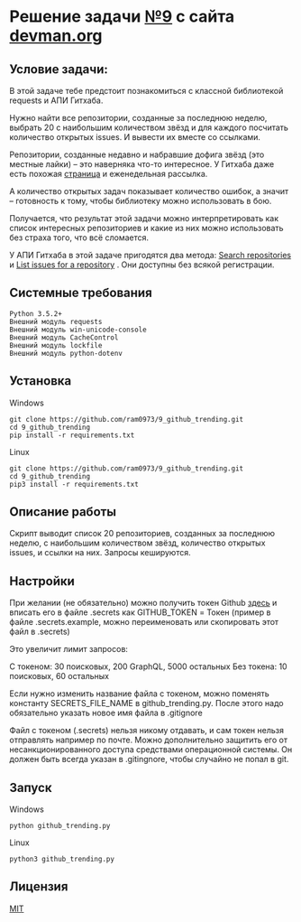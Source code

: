 # Решение задачи [№9](https://devman.org/challenges/9/) с сайта [devman.org](https://devman.org)

## Условие задачи:

В этой задаче тебе предстоит познакомиться с классной библиотекой requests 
и АПИ Гитхаба.

Нужно найти все репозитории, созданные за последнюю неделю, выбрать 20 с 
наибольшим количеством звёзд и для каждого посчитать количество открытых issues. 
И вывести их вместе со ссылками.

Репозитории, созданные недавно и набравшие дофига звёзд (это местные лайки) – 
это наверняка что-то интересное. У Гитхаба даже есть похожая 
[страница](https://github.com/trending) и еженедельная рассылка.

А количество открытых задач показывает количество ошибок, а значит – 
готовность к тому, чтобы библиотеку можно использовать в бою.

Получается, что результат этой задачи можно интерпретировать как список 
интересных репозиториев и какие из них можно использовать без страха того, 
что всё сломается.

У АПИ Гитхаба в этой задаче пригодятся два метода: 
[Search repositories](https://developer.github.com/v3/search/#search-repositories) и 
[List issues for a repository](https://developer.github.com/v3/issues/#list-issues) . 
Они доступны без всякой регистрации.


## Системные требования

```
Python 3.5.2+
Внешний модуль requests
Внешний модуль win-unicode-console
Внешний модуль CacheControl
Внешний модуль lockfile
Внешний модуль python-dotenv
```

## Установка

Windows

```    
git clone https://github.com/ram0973/9_github_trending.git
cd 9_github_trending
pip install -r requirements.txt
```

Linux
```    
git clone https://github.com/ram0973/9_github_trending.git
cd 9_github_trending
pip3 install -r requirements.txt
```
    
    
## Описание работы

Скрипт выводит список 20 репозиториев, созданных за последнюю неделю, 
с наибольшим количеством звёзд, количество открытых issues, и ссылки 
 на них. Запросы кешируются.

## Настройки

При желании (не обязательно) можно получить токен Github [здесь](https://github.com/settings/tokens) 
и вписать его в файле .secrets как GITHUB_TOKEN = Токен 
(пример в файле .secrets.example, можно переименовать или скопировать 
этот файл в .secrets)

Это увеличит лимит запросов:

C токеном: 30 поисковых, 200 GraphQL, 5000 остальных
Без токена: 10 поисковых, 60 остальных
 
Если нужно изменить название файла с токеном, можно поменять константу 
SECRETS_FILE_NAME в github_trending.py. После этого надо обязательно указать 
 новое имя файла в .gitignore
 
Файл с токеном (.secrets) нельзя никому отдавать, и сам токен нельзя отправлять 
например по почте. Можно дополнительно защитить его от 
несанкционированного доступа средствами операционной системы.
Он должен быть всегда указан в .gitingnore, чтобы случайно не попал в git.

## Запуск

Windows

```
python github_trending.py
```
 
Linux

``` 
python3 github_trending.py
```
 
## Лицензия

[MIT](http://opensource.org/licenses/MIT)
